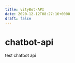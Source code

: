 ```yaml
---
title: vityBot-API
date: 2020-12-12T08:27:16+0000
draft: false
---
```

# chatbot-api
test chatbot api
